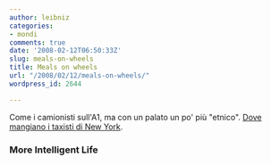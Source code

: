 ```yaml
---
author: leibniz
categories:
- mondi
comments: true
date: '2008-02-12T06:50:33Z'
slug: meals-on-wheels
title: Meals on wheels
url: "/2008/02/12/meals-on-wheels/"
wordpress_id: 2644

---
```

Come i camionisti sull'A1, ma con un palato un po' più "etnico". [Dove mangiano i taxisti di New York](https://www.moreintelligentlife.com/node/844).

### More Intelligent Life 
